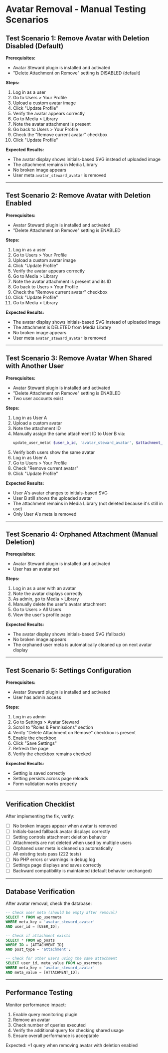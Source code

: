 # Avatar Removal - Manual Testing Scenarios

## Test Scenario 1: Remove Avatar with Deletion Disabled (Default)

**Prerequisites:**
- Avatar Steward plugin is installed and activated
- "Delete Attachment on Remove" setting is DISABLED (default)

**Steps:**
1. Log in as a user
2. Go to Users > Your Profile
3. Upload a custom avatar image
4. Click "Update Profile"
5. Verify the avatar appears correctly
6. Go to Media > Library
7. Note the avatar attachment is present
8. Go back to Users > Your Profile
9. Check the "Remove current avatar" checkbox
10. Click "Update Profile"

**Expected Results:**
- The avatar display shows initials-based SVG instead of uploaded image
- The attachment remains in Media Library
- No broken image appears
- User meta `avatar_steward_avatar` is removed

---

## Test Scenario 2: Remove Avatar with Deletion Enabled

**Prerequisites:**
- Avatar Steward plugin is installed and activated
- "Delete Attachment on Remove" setting is ENABLED

**Steps:**
1. Log in as a user
2. Go to Users > Your Profile
3. Upload a custom avatar image
4. Click "Update Profile"
5. Verify the avatar appears correctly
6. Go to Media > Library
7. Note the avatar attachment is present and its ID
8. Go back to Users > Your Profile
9. Check the "Remove current avatar" checkbox
10. Click "Update Profile"
11. Go to Media > Library

**Expected Results:**
- The avatar display shows initials-based SVG instead of uploaded image
- The attachment is DELETED from Media Library
- No broken image appears
- User meta `avatar_steward_avatar` is removed

---

## Test Scenario 3: Remove Avatar When Shared with Another User

**Prerequisites:**
- Avatar Steward plugin is installed and activated
- "Delete Attachment on Remove" setting is ENABLED
- Two user accounts exist

**Steps:**
1. Log in as User A
2. Upload a custom avatar
3. Note the attachment ID
4. Manually assign the same attachment ID to User B via:
   ```php
   update_user_meta( $user_b_id, 'avatar_steward_avatar', $attachment_id );
   ```
5. Verify both users show the same avatar
6. Log in as User A
7. Go to Users > Your Profile
8. Check "Remove current avatar"
9. Click "Update Profile"

**Expected Results:**
- User A's avatar changes to initials-based SVG
- User B still shows the uploaded avatar
- The attachment remains in Media Library (not deleted because it's still in use)
- Only User A's meta is removed

---

## Test Scenario 4: Orphaned Attachment (Manual Deletion)

**Prerequisites:**
- Avatar Steward plugin is installed and activated
- User has an avatar set

**Steps:**
1. Log in as a user with an avatar
2. Note the avatar displays correctly
3. As admin, go to Media > Library
4. Manually delete the user's avatar attachment
5. Go to Users > All Users
6. View the user's profile page

**Expected Results:**
- The avatar display shows initials-based SVG (fallback)
- No broken image appears
- The orphaned user meta is automatically cleaned up on next avatar display

---

## Test Scenario 5: Settings Configuration

**Prerequisites:**
- Avatar Steward plugin is installed and activated
- User has admin access

**Steps:**
1. Log in as admin
2. Go to Settings > Avatar Steward
3. Scroll to "Roles & Permissions" section
4. Verify "Delete Attachment on Remove" checkbox is present
5. Enable the checkbox
6. Click "Save Settings"
7. Refresh the page
8. Verify the checkbox remains checked

**Expected Results:**
- Setting is saved correctly
- Setting persists across page reloads
- Form validation works properly

---

## Verification Checklist

After implementing the fix, verify:

- [ ] No broken images appear when avatar is removed
- [ ] Initials-based fallback avatar displays correctly
- [ ] Setting controls attachment deletion behavior
- [ ] Attachments are not deleted when used by multiple users
- [ ] Orphaned user meta is cleaned up automatically
- [ ] All existing tests pass (222 tests)
- [ ] No PHP errors or warnings in debug log
- [ ] Settings page displays and saves correctly
- [ ] Backward compatibility is maintained (default behavior unchanged)

---

## Database Verification

After avatar removal, check the database:

```sql
-- Check user meta (should be empty after removal)
SELECT * FROM wp_usermeta 
WHERE meta_key = 'avatar_steward_avatar' 
AND user_id = [USER_ID];

-- Check if attachment exists
SELECT * FROM wp_posts 
WHERE ID = [ATTACHMENT_ID] 
AND post_type = 'attachment';

-- Check for other users using the same attachment
SELECT user_id, meta_value FROM wp_usermeta 
WHERE meta_key = 'avatar_steward_avatar' 
AND meta_value = [ATTACHMENT_ID];
```

---

## Performance Testing

Monitor performance impact:

1. Enable query monitoring plugin
2. Remove an avatar
3. Check number of queries executed
4. Verify the additional query for checking shared usage
5. Ensure overall performance is acceptable

Expected: +1 query when removing avatar with deletion enabled
